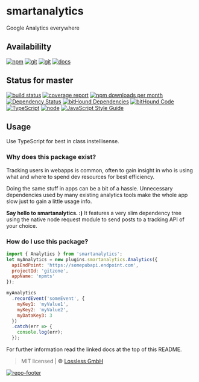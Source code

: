 # smartanalytics

Google Analytics everywhere

## Availabililty

[![npm](https://pushrocks.gitlab.io/assets/repo-button-npm.svg)](https://www.npmjs.com/package/smartanalytics)
[![git](https://pushrocks.gitlab.io/assets/repo-button-git.svg)](https://GitLab.com/pushrocks/smartanalytics)
[![git](https://pushrocks.gitlab.io/assets/repo-button-mirror.svg)](https://github.com/pushrocks/smartanalytics)
[![docs](https://pushrocks.gitlab.io/assets/repo-button-docs.svg)](https://pushrocks.gitlab.io/smartanalytics/)

## Status for master

[![build status](https://GitLab.com/pushrocks/smartanalytics/badges/master/build.svg)](https://GitLab.com/pushrocks/smartanalytics/commits/master)
[![coverage report](https://GitLab.com/pushrocks/smartanalytics/badges/master/coverage.svg)](https://GitLab.com/pushrocks/smartanalytics/commits/master)
[![npm downloads per month](https://img.shields.io/npm/dm/smartanalytics.svg)](https://www.npmjs.com/package/smartanalytics)
[![Dependency Status](https://david-dm.org/pushrocks/smartanalytics.svg)](https://david-dm.org/pushrocks/smartanalytics)
[![bitHound Dependencies](https://www.bithound.io/github/pushrocks/smartanalytics/badges/dependencies.svg)](https://www.bithound.io/github/pushrocks/smartanalytics/master/dependencies/npm)
[![bitHound Code](https://www.bithound.io/github/pushrocks/smartanalytics/badges/code.svg)](https://www.bithound.io/github/pushrocks/smartanalytics)
[![TypeScript](https://img.shields.io/badge/TypeScript-2.x-blue.svg)](https://nodejs.org/dist/latest-v6.x/docs/api/)
[![node](https://img.shields.io/badge/node->=%206.x.x-blue.svg)](https://nodejs.org/dist/latest-v6.x/docs/api/)
[![JavaScript Style Guide](https://img.shields.io/badge/code%20style-standard-brightgreen.svg)](http://standardjs.com/)

## Usage

Use TypeScript for best in class instellisense.

### Why does this package exist?

Tracking users in webapps is common, often to gain insight in who is using what and where to spend dev resources for best efficiency.

Doing the same stuff in apps can be a bit of a hassle.
Unnecessary dependencies used by many existing analytics tools make the whole app slow
just to gain a little usage info.

**Say hello to smartanalytics. :)**
It features a very slim dependency tree using the native node request module to send posts to a tracking API of your choice.

### How do I use this package?

```javascript
import { Analytics } from 'smartanalytics';
let myAnalytics = new plugins.smartanalytics.Analytics({
  apiEndPoint: 'https://somepubapi.endpoint.com',
  projectId: 'gitzone',
  appName: 'npmts'
});

myAnalytics
  .recordEvent('someEvent', {
    myKey1: 'myValue1',
    myKey2: 'myValue2',
    myDataKey3: 3
  })
  .catch(err => {
    console.log(err);
  });
```

For further information read the linked docs at the top of this README.

> MIT licensed | **&copy;** [Lossless GmbH](https://lossless.gmbh)

[![repo-footer](https://pushrocks.gitlab.io/assets/repo-footer.svg)](https://push.rocks)
